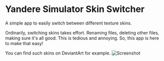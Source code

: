 
# Yandere Simulator Skin Switcher
A simple app to easily switch between different texture skins.

Ordinarily, switching skins takes effort. Renaming files, deleting other files, making sure it's all good. This is tedious and annoying. So, this app is here to make that easy!

You can find such skins on DeviantArt for example.
![Screenshot](https://raw.githubusercontent.com/cherryleafroad/Yandere-Simulator-Skin-Switcher/master/docs/screenshot.png)